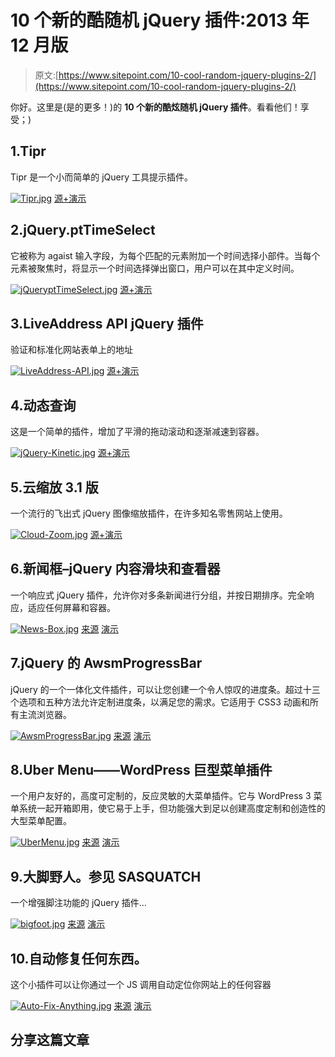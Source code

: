 # 10 个新的酷随机 jQuery 插件:2013 年 12 月版

> 原文:[https://www.sitepoint.com/10-cool-random-jquery-plugins-2/](https://www.sitepoint.com/10-cool-random-jquery-plugins-2/)

你好。这里是(是的更多！)的 **10 个新的酷炫随机 jQuery 插件**。看看他们！享受；)

## 1.Tipr

Tipr 是一个小而简单的 jQuery 工具提示插件。

[![Tipr.jpg](../Images/2c227cb41eeb3ea494e38b6b5dfe0267.png)](http://www.tipue.com/tipr/) 
[源+演示](http://www.tipue.com/tipr/)

## 2.jQuery.ptTimeSelect

它被称为 agaist 输入字段，为每个匹配的元素附加一个时间选择小部件。当每个元素被聚焦时，将显示一个时间选择弹出窗口，用户可以在其中定义时间。

[![jQueryptTimeSelect.jpg](../Images/6c7c421cfaa09d3281b337d856d7b63b.png)](http://pttimeselect.sourceforge.net/example/index.html) 
[源+演示](http://pttimeselect.sourceforge.net/example/index.html)

## 3.LiveAddress API jQuery 插件

验证和标准化网站表单上的地址

[![LiveAddress-API.jpg](../Images/bd1d7dafc8fa284d98fc893dadf02581.png)](http://smartystreets.com/kb/liveaddress-api/website-forms) 
[源+演示](http://smartystreets.com/kb/liveaddress-api/website-forms)

## 4.动态查询

这是一个简单的插件，增加了平滑的拖动滚动和逐渐减速到容器。

[![jQuery-Kinetic.jpg](../Images/4265c24c7af85523f5fd96580593c06a.png)](http://davetayls.me/jquery.kinetic/) 
[源+演示](http://davetayls.me/jquery.kinetic/)

## 5.云缩放 3.1 版

一个流行的飞出式 jQuery 图像缩放插件，在许多知名零售网站上使用。

[![Cloud-Zoom.jpg](../Images/b7d547eb6c578a956a1e2ec29c7becee.png)](http://www.starplugins.com/cloudzoom) 
[源+演示](http://www.starplugins.com/cloudzoom)

## 6.新闻框–jQuery 内容滑块和查看器

一个响应式 jQuery 插件，允许你对多条新闻进行分组，并按日期排序。完全响应，适应任何屏幕和容器。

[![News-Box.jpg](../Images/9a256e8dc4bddfa9752807f24ae63182.png)](http://codecanyon.net/item/news-box-jquery-contents-slider-and-viewer/6348100?ref=sdeering) 
[来源](http://codecanyon.net/item/news-box-jquery-contents-slider-and-viewer/6348100?ref=sdeering) [演示](http://www.projects.lcweb.it/news-box-jquery-plugin?lc_preview)

## 7.jQuery 的 AwsmProgressBar

jQuery 的一个一体化文件插件，可以让您创建一个令人惊叹的进度条。超过十三个选项和五种方法允许定制进度条，以满足您的需求。它适用于 CSS3 动画和所有主流浏览器。

[![AwsmProgressBar.jpg](../Images/e7f196ee562c6b1a36a7aff458e5bfd3.png)](http://codecanyon.net/item/awsmprogressbar-for-jquery/2598901?ref=sdeering) 
[来源](http://codecanyon.net/item/awsmprogressbar-for-jquery/2598901?ref=sdeering) [演示](http://codecanyon.net/item/awsmprogressbar-for-jquery/full_screen_preview/2598901)

## 8.Uber Menu——WordPress 巨型菜单插件

一个用户友好的，高度可定制的，反应灵敏的大菜单插件。它与 WordPress 3 菜单系统一起开箱即用，使它易于上手，但功能强大到足以创建高度定制和创造性的大型菜单配置。

[![UberMenu.jpg](../Images/b8b9a0fa9bb36ad1a66ebdf4b47d77c8.png)](http://codecanyon.net/item/ubermenu-wordpress-mega-menu-plugin/154703?ref=sdeering) 
[来源](http://codecanyon.net/item/ubermenu-wordpress-mega-menu-plugin/154703?ref=sdeering) [演示](http://codecanyon.net/item/ubermenu-wordpress-mega-menu-plugin/full_screen_preview/154703)

## 9.大脚野人。参见 SASQUATCH

一个增强脚注功能的 jQuery 插件…

[![bigfoot.jpg](../Images/1ad9679a91e6d3401516481d648bb28e.png)](http://cmsauve.com/labs/bigfoot/) 
[来源](http://cmsauve.com/labs/bigfoot/) [演示](http://cmsauve.com/labs/bigfoot/)

## 10.自动修复任何东西。

这个小插件可以让你通过一个 JS 调用自动定位你网站上的任何容器

[![Auto-Fix-Anything.jpg](../Images/887774cac07f3770333d05c74f2fa8dd.png)](https://github.com/peachananr/autofix_anything) 
[来源](https://github.com/peachananr/autofix_anything) [演示](http://www.thepetedesign.com/demos/autofix_demo.html)

## 分享这篇文章